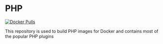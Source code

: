 # PHP
<a href="https://hub.docker.com/r/closehandle/php"><img alt="Docker Pulls" src="https://img.shields.io/docker/pulls/closehandle/php.svg?maxAge=604800"/></a>

This repository is used to build PHP images for Docker and contains most of the popular PHP plugins
